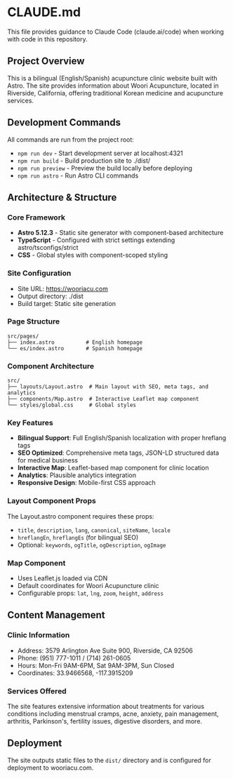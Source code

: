 # CLAUDE.md

This file provides guidance to Claude Code (claude.ai/code) when working with code in this repository.

## Project Overview

This is a bilingual (English/Spanish) acupuncture clinic website built with Astro. The site provides information about Woori Acupuncture, located in Riverside, California, offering traditional Korean medicine and acupuncture services.

## Development Commands

All commands are run from the project root:

- `npm run dev` - Start development server at localhost:4321
- `npm run build` - Build production site to ./dist/
- `npm run preview` - Preview the build locally before deploying
- `npm run astro` - Run Astro CLI commands

## Architecture & Structure

### Core Framework

- **Astro 5.12.3** - Static site generator with component-based architecture
- **TypeScript** - Configured with strict settings extending astro/tsconfigs/strict
- **CSS** - Global styles with component-scoped styling

### Site Configuration

- Site URL: https://wooriacu.com
- Output directory: ./dist
- Build target: Static site generation

### Page Structure

```
src/pages/
├── index.astro          # English homepage
└── es/index.astro       # Spanish homepage
```

### Component Architecture

```
src/
├── layouts/Layout.astro  # Main layout with SEO, meta tags, and analytics
├── components/Map.astro  # Interactive Leaflet map component
└── styles/global.css     # Global styles
```

### Key Features

- **Bilingual Support**: Full English/Spanish localization with proper hreflang tags
- **SEO Optimized**: Comprehensive meta tags, JSON-LD structured data for medical business
- **Interactive Map**: Leaflet-based map component for clinic location
- **Analytics**: Plausible analytics integration
- **Responsive Design**: Mobile-first CSS approach

### Layout Component Props

The Layout.astro component requires these props:

- `title`, `description`, `lang`, `canonical`, `siteName`, `locale`
- `hreflangEn`, `hreflangEs` (for bilingual SEO)
- Optional: `keywords`, `ogTitle`, `ogDescription`, `ogImage`

### Map Component

- Uses Leaflet.js loaded via CDN
- Default coordinates for Woori Acupuncture clinic
- Configurable props: `lat`, `lng`, `zoom`, `height`, `address`

## Content Management

### Clinic Information

- Address: 3579 Arlington Ave Suite 900, Riverside, CA 92506
- Phone: (951) 777-1011 / (714) 261-0605
- Hours: Mon-Fri 9AM-6PM, Sat 9AM-3PM, Sun Closed
- Coordinates: 33.9466568, -117.3915209

### Services Offered

The site features extensive information about treatments for various conditions including menstrual cramps, acne, anxiety, pain management, arthritis, Parkinson's, fertility issues, digestive disorders, and more.

## Deployment

The site outputs static files to the `dist/` directory and is configured for deployment to wooriacu.com.
